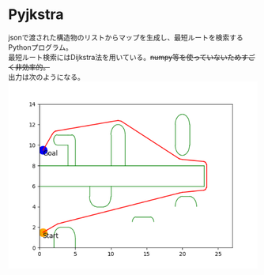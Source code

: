 # Pyjkstra

jsonで渡された構造物のリストからマップを生成し、最短ルートを検索するPythonプログラム。  
最短ルート検索にはDijkstra法を用いている。~~numpy等を使っていないためすごく非効率的。~~  
出力は次のようになる。  
![Image](Figure_1.png) 
